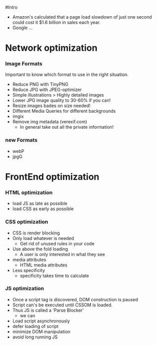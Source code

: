 #Intro

* Amazon's calculated that a page load slowdown of just one second could cost it $1.6 billion in sales each year.
* Google ...

# Network optimization
### Image Formats
Important to know which format to use in the right situation. 

* Reduce PNG with TinyPNG
* Reduce JPG with JPEG-optimizer
* Simple illustrations > Highly detailed images
* Lower JPG image quality to 30-60% if you can!
* Resize images bades on size needed!
* Different Media Queries for different backgrounds
* imgix
* Remove img metadata (verexif.com)
    * In general take out all the private information!
    
    
### new Formats

* webP
* jpgG


# FrontEnd optimization

### HTML optimization
* load JS as late as possible
* load CSS as early as possible

### CSS optimization
* CSS is render blocking
* Only load whatever is needed
  * Get rid of unused rules in your code
* Use above the fold loading
  * A user is only interested in what they see
* media attributes
  * HTML media attributes
* Less specificity
  * specificity takes time to calculate
  
### JS optimization
* Once a script tag is discovered, DOM construction is paused
* Script can's be executed until CSSOM is loaded.
* Thus JS is called a 'Parse Blocker'
  * we can
* Load script asynchronously
* defer loading of script
* minimize DOM manipulation
* avoid long running JS 








